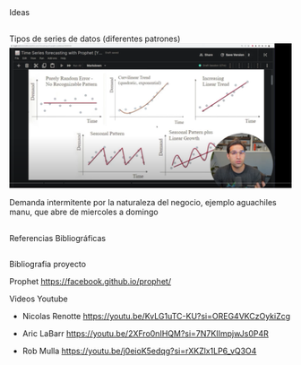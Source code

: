 ##
Ideas
##

Tipos de series de datos (diferentes patrones)
![alt text](image.png)

Demanda intermitente por la naturaleza del negocio, ejemplo aguachiles manu, que abre de miercoles a domingo



##
Referencias Bibliográficas
##


Bibliografia proyecto


Prophet
https://facebook.github.io/prophet/

Videos Youtube
- Nicolas Renotte
https://youtu.be/KvLG1uTC-KU?si=OREG4VKCzOykiZcg

- Aric LaBarr
https://youtu.be/2XFro0nIHQM?si=7N7KIImpjwJs0P4R

- Rob Mulla
https://youtu.be/j0eioK5edqg?si=rXKZlx1LP6_vQ3O4
